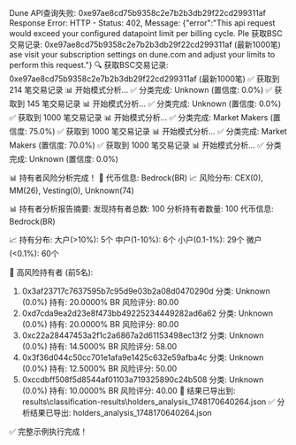  Dune API查询失败: 0xe97ae8cd75b9358c2e7b2b3db29f22cd299311af Response Error: HTTP - Status: 402, Message: {"error":"This api request would exceed your configured datapoint limit per billing cycle. Ple  获取BSC交易记录: 0xe97ae8cd75b9358c2e7b2b3db29f22cd299311af (最新1000笔)
ase visit your subscription settings on dune.com and adjust your limits to perform this request."}
🔍 获取BSC交易记录: 0xe97ae8cd75b9358c2e7b2b3db29f22cd299311af (最新1000笔)
✅ 获取到 214 笔交易记录
📊 开始模式分析...
✅ 分类完成: Unknown (置信度: 0.0%)
✅ 获取到 145 笔交易记录
📊 开始模式分析...
✅ 分类完成: Unknown (置信度: 0.0%)
✅ 获取到 1000 笔交易记录
📊 开始模式分析...
✅ 分类完成: Market Makers (置信度: 75.0%)
✅ 获取到 1000 笔交易记录
📊 开始模式分析...
✅ 分类完成: Market Makers (置信度: 70.0%)
✅ 获取到 1000 笔交易记录
📊 开始模式分析...
✅ 分类完成: Unknown (置信度: 0.0%)

📊 持有者风险分析完成！
🏦 代币信息: Bedrock(BR)
📈 风险分布: CEX(0), MM(26), Vesting(0), Unknown(74)

📊 持有者分析报告摘要:
发现持有者总数: 100
分析持有者数量: 100
代币信息: Bedrock(BR)

📈 持有分布:
大户(>10%): 5个
中户(1-10%): 6个
小户(0.1-1%): 29个
微户(<0.1%): 60个

🚨 高风险持有者 (前5名):
1. 0x3af23717c7637595b7c95d9e03b2a08d0470290d
   分类: Unknown (0.0%)
   持有: 20.0000% BR
   风险评分: 80.00
2. 0xd7cda9ea2d23e8f473bb49225234449282ad6a62
   分类: Unknown (0.0%)
   持有: 20.0000% BR
   风险评分: 80.00
3. 0xc22a28447453a2f1c2a6867a2d61153498ec13f2
   分类: Unknown (0.0%)
   持有: 14.5000% BR
   风险评分: 58.00
4. 0x3f36d044c50cc701e1afa9e1425c632e59afba4c
   分类: Unknown (0.0%)
   持有: 12.5000% BR
   风险评分: 50.00
5. 0xccdbff508f5d8544af01103a719325890c24b508
   分类: Unknown (0.0%)
   持有: 10.0000% BR
   风险评分: 40.00
📄 结果已导出到: results\classification-results\holders_analysis_1748170640264.json
✅ 分析结果已导出: holders_analysis_1748170640264.json

✅ 完整示例执行完成！